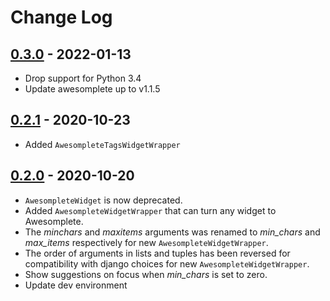 # Change Log

## [0.3.0](https://github.com/dldevinc/django-awesomplete/tree/v0.3.0) - 2022-01-13
- Drop support for Python 3.4
- Update awesomplete up to v1.1.5

## [0.2.1](https://github.com/dldevinc/django-awesomplete/tree/v0.2.1) - 2020-10-23
- Added `AwesompleteTagsWidgetWrapper`

## [0.2.0](https://github.com/dldevinc/django-awesomplete/tree/v0.2.0) - 2020-10-20
- `AwesompleteWidget` is now deprecated.
- Added `AwesompleteWidgetWrapper` that can turn any widget to Awesomplete.
- The *minchars* and *maxitems* arguments was renamed to *min_chars* and *max_items*
respectively for new `AwesompleteWidgetWrapper`.
- The order of arguments in lists and tuples has been reversed 
for compatibility with django choices for new `AwesompleteWidgetWrapper`.
- Show suggestions on focus when *min_chars* is set to zero.
- Update dev environment
